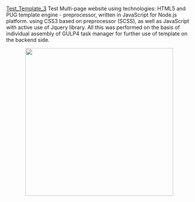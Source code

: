 [Test_Template_3](https://kangaroo94.github.io/test_template_3/)
Test Multi-page website using technologies: HTML5 and PUG template engine - preprocessor, written in JavaScript for Node.js platform. using CSS3 based on preprocessor (SCSS), as well as JavaScript with active use of Jquery library. All this was performed on the basis of individual assembly of GULP4 task manager for further use of template on the backend side.

<p align="center"><img src="static/img/screencapture-file-C-Users-Yevhen-Binkovskyi-Desktop-test-template-3-index-html-2025-07-28-19_17_43.png" width="400"></p>


